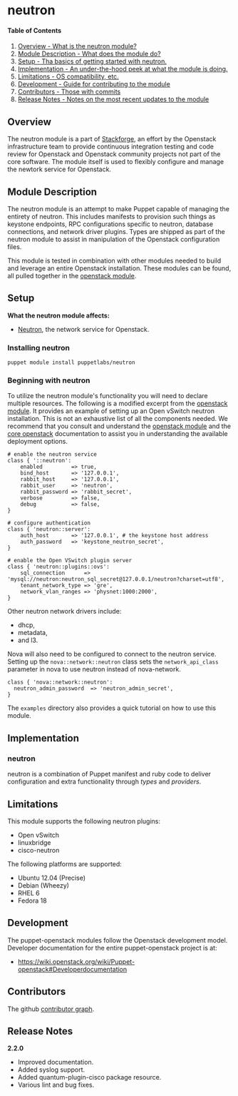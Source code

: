 neutron
===================================

#### Table of Contents

1. [Overview - What is the neutron module?](#overview)
2. [Module Description - What does the module do?](#module-description)
3. [Setup - Tha basics of getting started with neutron.](#setup)
4. [Implementation - An under-the-hood peek at what the module is doing.](#implementation)
5. [Limitations - OS compatibility, etc.](#limitations)
6. [Development - Guide for contributing to the module](#development)
7. [Contributors - Those with commits](#contributors)
8. [Release Notes - Notes on the most recent updates to the module](#release-notes)

Overview
--------

The neutron module is a part of [Stackforge](https://github.com/stackforge), an effort by the Openstack infrastructure team to provide continuous integration testing and code review for Openstack and Openstack community projects not part of the core software. The module itself is used to flexibly configure and manage the newtork service for Openstack.

Module Description
------------------

The neutron module is an attempt to make Puppet capable of managing the entirety of neutron. This includes manifests to provision such things as keystone endpoints, RPC configurations specific to neutron, database connections, and network driver plugins. Types are shipped as part of the neutron module to assist in manipulation of the Openstack configuration files.

This module is tested in combination with other modules needed to build and leverage an entire Openstack installation. These modules can be found, all pulled together in the [openstack module](https://github.com/stackforge/puppet-openstack).

Setup
-----

**What the neutron module affects:**

* [Neutron](https://wiki.openstack.org/wiki/Neutron), the network service for Openstack.

### Installing neutron

    puppet module install puppetlabs/neutron

### Beginning with neutron

To utilize the neutron module's functionality you will need to declare multiple resources. The following is a modified excerpt from the [openstack module](httpd://github.com/stackforge/puppet-openstack). It provides an example of setting up an Open vSwitch neutron installation. This is not an exhaustive list of all the components needed. We recommend that you consult and understand the [openstack module](https://github.com/stackforge/puppet-openstack) and the [core openstack](http://docs.openstack.org) documentation to assist you in understanding the available deployment options.

```puppet
# enable the neutron service
class { '::neutron':
    enabled         => true,
    bind_host       => '127.0.0.1',
    rabbit_host     => '127.0.0.1',
    rabbit_user     => 'neutron',
    rabbit_password => 'rabbit_secret',
    verbose         => false,
    debug           => false,
}

# configure authentication
class { 'neutron::server':
    auth_host       => '127.0.0.1', # the keystone host address
    auth_password   => 'keystone_neutron_secret',
}

# enable the Open VSwitch plugin server
class { 'neutron::plugins::ovs':
    sql_connection      => 'mysql://neutron:neutron_sql_secret@127.0.0.1/neutron?charset=utf8',
    tenant_network_type => 'gre',
    network_vlan_ranges => 'physnet:1000:2000',
}
```

Other neutron network drivers include:

* dhcp,
* metadata,
* and l3.

Nova will also need to be configured to connect to the neutron service. Setting up the `nova::network::neutron` class sets
the `network_api_class` parameter in nova to use neutron instead of nova-network.

```puppet
class { 'nova::network::neutron':
  neutron_admin_password  => 'neutron_admin_secret',
}
```


The `examples` directory also provides a quick tutorial on how to use this module.

Implementation
--------------

### neutron

neutron is a combination of Puppet manifest and ruby code to deliver configuration and extra functionality through *types* and *providers*.


Limitations
-----------

This module supports the following neutron plugins:

* Open vSwitch
* linuxbridge
* cisco-neutron

The following platforms are supported:

* Ubuntu 12.04 (Precise)
* Debian (Wheezy)
* RHEL 6
* Fedora 18

Development
-----------

The puppet-openstack modules follow the Openstack development model. Developer documentation for the entire puppet-openstack project is at:

* https://wiki.openstack.org/wiki/Puppet-openstack#Developerdocumentation

Contributors
------------
The github [contributor graph](https://github.com/stackforge/puppet-neutron/graphs/contributors).

Release Notes
-------------

**2.2.0**

* Improved documentation.
* Added syslog support.
* Added quantum-plugin-cisco package resource.
* Various lint and bug fixes.
